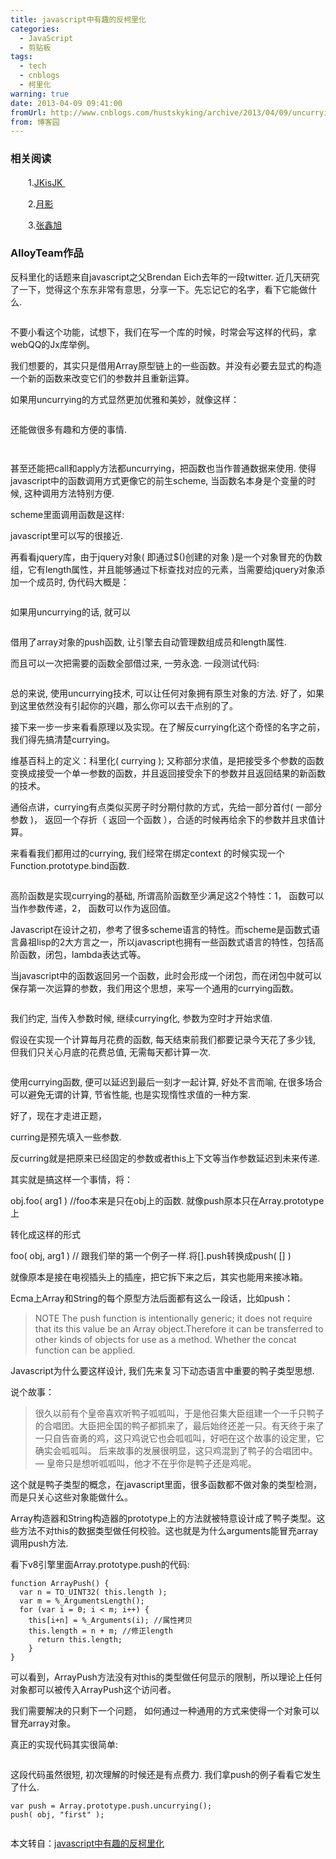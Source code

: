 ```yaml
---
title: javascript中有趣的反柯里化
categories:
  - JavaScript
  - 剪贴板
tags:
  - tech
  - cnblogs
  - 柯里化
warning: true
date: 2013-04-09 09:41:00
fromUrl: http://www.cnblogs.com/hustskyking/archive/2013/04/09/uncurrying.html
from: 博客园
---
```



<h3>相关阅读</h3>
<p>　　1.<a href="http://www.cnblogs.com/jkisjk/archive/2013/01/07/2848687.html" target="_blank">JKisJK&nbsp;</a></p>
<p>　　2.<a href="http://www.silverna.org/blog/?p=211" target="_blank">月影</a></p>
<p>　　3.<a href="http://www.zhangxinxu.com/wordpress/2013/02/js-currying/" target="_blank">张鑫旭</a></p>
<h3>AlloyTeam作品</h3>
<p>反科里化的话题来自javascript之父Brendan Eich去年的一段twitter. 近几天研究了一下，觉得这个东东非常有意思，分享一下。先忘记它的名字，看下它能做什么.</p>
<p><img src="//img.alicdn.com/tfs/TB1oyqGa_tYBeNjy1XdXXXXyVXa-300-300.png" data-original="/blogimgs/2013/04/09/20145419-0c4532f9dbc34beba6ef575c9b3245ff.gif" data-source="http://images.cnitblog.com/blog/387325/201312/20145419-0c4532f9dbc34beba6ef575c9b3245ff.gif" alt=""></p>
<p>不要小看这个功能，试想下，我们在写一个库的时候，时常会写这样的代码，拿webQQ的Jx库举例。<span id="more-4304"></span></p>
<p><img src="//img.alicdn.com/tfs/TB1oyqGa_tYBeNjy1XdXXXXyVXa-300-300.png" data-original="/blogimgs/2013/04/09/20145432-f862f0d75f8c4998964014bb62392d56.gif" data-source="http://images.cnitblog.com/blog/387325/201312/20145432-f862f0d75f8c4998964014bb62392d56.gif" alt="">我们想要的，其实只是借用Array原型链上的一些函数。并没有必要去显式的构造一个新的函数来改变它们的参数并且重新运算。</p>
<p>如果用uncurrying的方式显然更加优雅和美妙，就像这样：</p>
<p><img src="//img.alicdn.com/tfs/TB1oyqGa_tYBeNjy1XdXXXXyVXa-300-300.png" data-original="/blogimgs/2013/04/09/20145438-8d1d7b65b24c467eb7775991d66ccbaa.gif" data-source="http://images.cnitblog.com/blog/387325/201312/20145438-8d1d7b65b24c467eb7775991d66ccbaa.gif" alt=""></p>
<p>还能做很多有趣和方便的事情.</p>
<p><img src="//img.alicdn.com/tfs/TB1oyqGa_tYBeNjy1XdXXXXyVXa-300-300.png" data-original="/blogimgs/2013/04/09/20145444-329bcaa1a1d74f3a9482a5ba21c4aafd.jpg" data-source="http://images.cnitblog.com/blog/387325/201312/20145444-329bcaa1a1d74f3a9482a5ba21c4aafd.jpg" alt=""></p>
<p><img src="//img.alicdn.com/tfs/TB1oyqGa_tYBeNjy1XdXXXXyVXa-300-300.png" data-original="/blogimgs/2013/04/09/20145453-21aa5b1218734c2a91ab88b23bfc649b.jpg" data-source="http://images.cnitblog.com/blog/387325/201312/20145453-21aa5b1218734c2a91ab88b23bfc649b.jpg" alt=""></p>
<p>甚至还能把call和apply方法都uncurrying，把函数也当作普通数据来使用. 使得javascript中的函数调用方式更像它的前生scheme, 当函数名本身是个变量的时候, 这种调用方法特别方便.</p>
<p>scheme里面调用函数是这样:<img src="//img.alicdn.com/tfs/TB1oyqGa_tYBeNjy1XdXXXXyVXa-300-300.png" data-original="/blogimgs/2013/04/09/20145500-f54106662e67418ba605afdd064de16e.jpg" data-source="http://images.cnitblog.com/blog/387325/201312/20145500-f54106662e67418ba605afdd064de16e.jpg" alt=""></p>
<p>javascript里可以写的很接近.<img src="//img.alicdn.com/tfs/TB1oyqGa_tYBeNjy1XdXXXXyVXa-300-300.png" data-original="/blogimgs/2013/04/09/20145506-cc554a4bcd0e46fd98cf67e9c8087193.jpg" data-source="http://images.cnitblog.com/blog/387325/201312/20145506-cc554a4bcd0e46fd98cf67e9c8087193.jpg" alt=""></p>
<p>再看看jquery库，由于jquery对象( 即通过$()创建的对象 )是一个对象冒充的伪数组，它有length属性，并且能够通过下标查找对应的元素，当需要给jquery对象添加一个成员时, 伪代码大概是：</p>
<p><img src="//img.alicdn.com/tfs/TB1oyqGa_tYBeNjy1XdXXXXyVXa-300-300.png" data-original="/blogimgs/2013/04/09/20145559-013d59c9fdab4eb9b7e7876333e96348.gif" data-source="http://images.cnitblog.com/blog/387325/201312/20145559-013d59c9fdab4eb9b7e7876333e96348.gif" alt=""></p>
<p>如果用uncurrying的话, 就可以</p>
<p><img src="//img.alicdn.com/tfs/TB1oyqGa_tYBeNjy1XdXXXXyVXa-300-300.png" data-original="/blogimgs/2013/04/09/20145610-7c99ecca127e4b70b5d211bd168df3fa.gif" data-source="http://images.cnitblog.com/blog/387325/201312/20145610-7c99ecca127e4b70b5d211bd168df3fa.gif" alt=""></p>
<p>借用了array对象的push函数, 让引擎去自动管理数组成员和length属性.</p>
<p>而且可以一次把需要的函数全部借过来, 一劳永逸. 一段测试代码:</p>
<p><img src="//img.alicdn.com/tfs/TB1oyqGa_tYBeNjy1XdXXXXyVXa-300-300.png" data-original="/blogimgs/2013/04/09/20145617-d1f0c7438fba4e6eb0d0ad663ad021eb.gif" data-source="http://images.cnitblog.com/blog/387325/201312/20145617-d1f0c7438fba4e6eb0d0ad663ad021eb.gif" alt=""></p>
<p>总的来说, 使用uncurrying技术, 可以让任何对象拥有原生对象的方法. 好了，如果到这里依然没有引起你的兴趣，那么你可以去干点别的了。</p>
<p>接下来一步一步来看看原理以及实现。在了解反currying化这个奇怪的名字之前，我们得先搞清楚currying。</p>
<p>维基百科上的定义：科里化( currying ); 又称部分求值，是把接受多个参数的函数变换成接受一个单一参数的函数，并且返回接受余下的参数并且返回结果的新函数的技术。</p>
<p>通俗点讲，currying有点类似买房子时分期付款的方式，先给一部分首付( 一部分参数 )， 返回一个存折（ 返回一个函数 ），合适的时候再给余下的参数并且求值计算。</p>
<p>来看看我们都用过的currying, 我们经常在绑定context 的时候实现一个Function.prototype.bind函数.</p>
<p><img src="//img.alicdn.com/tfs/TB1oyqGa_tYBeNjy1XdXXXXyVXa-300-300.png" data-original="/blogimgs/2013/04/09/20145625-f26f1779a1fe48a2a4bf6dedddd7c1b6.gif" data-source="http://images.cnitblog.com/blog/387325/201312/20145625-f26f1779a1fe48a2a4bf6dedddd7c1b6.gif" alt=""></p>
<p>高阶函数是实现currying的基础, 所谓高阶函数至少满足这2个特性：1， 函数可以当作参数传递，2， 函数可以作为返回值。</p>
<p>Javascript在设计之初，参考了很多scheme语言的特性。而scheme是函数式语言鼻祖lisp的2大方言之一，所以javascript也拥有一些函数式语言的特性，包括高阶函数，闭包，lambda表达式等。</p>
<p>当javascript中的函数返回另一个函数，此时会形成一个闭包，而在闭包中就可以保存第一次运算的参数，我们用这个思想，来写一个通用的currying函数。</p>
<p><img src="//img.alicdn.com/tfs/TB1oyqGa_tYBeNjy1XdXXXXyVXa-300-300.png" data-original="/blogimgs/2013/04/09/20145636-997da99667814abfbc92d91c565ccee2.gif" data-source="http://images.cnitblog.com/blog/387325/201312/20145636-997da99667814abfbc92d91c565ccee2.gif" alt=""></p>
<p>我们约定, 当传入参数时候, 继续currying化, 参数为空时才开始求值.</p>
<p>假设在实现一个计算每月花费的函数, 每天结束前我们都要记录今天花了多少钱, 但我们只关心月底的花费总值, 无需每天都计算一次.</p>
<p><img src="//img.alicdn.com/tfs/TB1oyqGa_tYBeNjy1XdXXXXyVXa-300-300.png" data-original="/blogimgs/2013/04/09/20145643-7b5112ed6a4b44a6806543e3cf2e0863.gif" data-source="http://images.cnitblog.com/blog/387325/201312/20145643-7b5112ed6a4b44a6806543e3cf2e0863.gif" alt=""></p>
<p>使用currying函数, 便可以延迟到最后一刻才一起计算, 好处不言而喻, 在很多场合可以避免无谓的计算, 节省性能, 也是实现惰性求值的一种方案.</p>
<p>好了，现在才走进正题，</p>
<p>curring是预先填入一些参数.</p>
<p>反curring就是把原来已经固定的参数或者this上下文等当作参数延迟到未来传递.</p>
<p>其实就是搞这样一个事情，将：</p>
<p>obj.foo( arg1 ) //foo本来是只在obj上的函数. 就像push原本只在Array.prototype上</p>
<p>转化成这样的形式</p>
<p>foo( obj, arg1 ) // 跟我们举的第一个例子一样.将[].push转换成push( [] )</p>
<p>就像原本是接在电视插头上的插座，把它拆下来之后，其实也能用来接冰箱。</p>
<p>Ecma上Array和String的每个原型方法后面都有这么一段话，比如push：</p>
<blockquote>
<p>NOTE The push function is intentionally generic; it does not require that its this value be an Array object.Therefore it can be transferred to other kinds of objects for use as a method. Whether the concat function can be applied.</p>

</blockquote>
<p>Javascript为什么要这样设计, 我们先来复习下动态语言中重要的鸭子类型思想.</p>
<p>说个故事：</p>
<blockquote>
<p>很久以前有个皇帝喜欢听鸭子呱呱叫，于是他召集大臣组建一个一千只鸭子的合唱团。大臣把全国的鸭子都抓来了，最后始终还差一只。有天终于来了一只自告奋勇的鸡，这只鸡说它也会呱呱叫，好吧在这个故事的设定里，它确实会呱呱叫。 后来故事的发展很明显，这只鸡混到了鸭子的合唱团中。&mdash; 皇帝只是想听呱呱叫，他才不在乎你是鸭子还是鸡呢。</p>

</blockquote>
<p>这个就是鸭子类型的概念，在javascript里面，很多函数都不做对象的类型检测，而是只关心这些对象能做什么。</p>
<p>Array构造器和String构造器的prototype上的方法就被特意设计成了鸭子类型。这些方法不对this的数据类型做任何校验。这也就是为什么arguments能冒充array调用push方法.</p>
<p>看下v8引擎里面Array.prototype.push的代码:</p>

```
function ArrayPush() {
  var n = TO_UINT32( this.length );
  var m = %_ArgumentsLength();
  for (var i = 0; i < m; i++) {
    this[i+n] = %_Arguments(i); //属性拷贝
    this.length = n + m; //修正length
      return this.length;
    }
}

```

<p>可以看到，ArrayPush方法没有对this的类型做任何显示的限制，所以理论上任何对象都可以被传入ArrayPush这个访问者。</p>
<p>我们需要解决的只剩下一个问题， 如何通过一种通用的方式来使得一个对象可以冒充array对象。</p>
<p>真正的实现代码其实很简单:</p>
<p><img src="//img.alicdn.com/tfs/TB1oyqGa_tYBeNjy1XdXXXXyVXa-300-300.png" data-original="/blogimgs/2013/04/09/20145653-2d027437a9b546aaad15caa9dbed2672.gif" data-source="http://images.cnitblog.com/blog/387325/201312/20145653-2d027437a9b546aaad15caa9dbed2672.gif" alt=""></p>
<p>这段代码虽然很短, 初次理解的时候还是有点费力. 我们拿push的例子看看它发生了什么.</p>

```
var push = Array.prototype.push.uncurrying();
push( obj, "first" );

```

<p><img src="//img.alicdn.com/tfs/TB1oyqGa_tYBeNjy1XdXXXXyVXa-300-300.png" data-original="/blogimgs/2013/04/09/20145700-432ff23c4d42442abcdadf7777586aa4.gif" data-source="http://images.cnitblog.com/blog/387325/201312/20145700-432ff23c4d42442abcdadf7777586aa4.gif" alt=""></p>
<p>本文转自：<a class="blogTitle btitle" title="javascript中有趣的反柯里化" href="http://www.alloyteam.com/2012/12/4304/" rel="bookmark">javascript中有趣的反柯里化</a></p>

